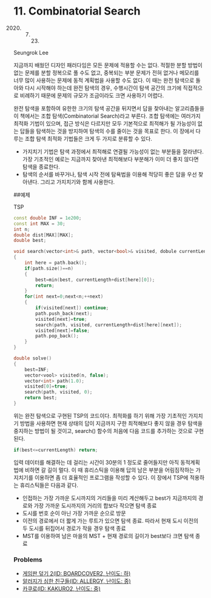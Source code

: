 # 11. Combinatorial Search

2020. 07. 23.

Seungrok Lee



지금까지 배웠던 디자인 패러다임은 모든 문제에 적용할 수는 없다. 적절한 분할 방법이 없는 문제를 분할 정복으로 풀 수도 없고, 중복되는 부분 문제가 전혀 없거나 메모리를 너무 많이 사용하는 문제에 동적 계획법을 사용할 수도 없다. 이 때는 완전 탐색으로 돌아와 다시 시작해야 하는데 완전 탐색의 경우, 수행시간이 탐색 공간의 크기에 직접적으로 비례하기 때문에 문제의 규모가 조금이라도 크면 사용하기 어렵다.

완전 탐색을 포함하여 유한한 크기의 탐색 공간을 뒤지면서 답을 찾아내는 알고리즘들을 이 책에서는 조합 탐색(Combinatorial Search)라고 부른다. 조합 탐색에는 여러가지 최적화 기법이 있으며, 접근 방식은 다르지만 모두 기본적으로 최적해가 될 가능성이 없는 답들을 탐색하는 것을 방지하여 탐색의 수를 줄이는 것을 목표로 한다. 이 장에서 다루는 조합 탐색 최적화 기법들은 크게 두 가지로 분류할 수 있다. 

* 가지치기 기법은 탐색 과정에서 최적해로 연결될 가능성이 없는 부분들을 잘라낸다. 가장 기초적인 예로는 지금까지 찾아낸 최적해보다 부분해가 이미 더 좋지 않다면 탐색을 종료한다.
* 탐색의 순서를 바꾸거나, 탐색 시작 전에 탐욕법을 이용해 적당히 좋은 답을 우선 찾아낸다. 그리고 가지치기와 함께 사용한다.



##예제

TSP
```c++
const double INF = 1e200;
const int MAX = 30;
int n;
double dist[MAX][MAX];
double best;

void search(vector<int>& path, vector<bool>& visited, dobule currentLength)
{
    int here = path.back();
    if(path.size()==n)
    {
        best=min(best, currentLength+dist[here][0]);
        return;
    }
    for(int next=0;next<n;++next)
    {
        if(visited[next]) continue;
        path.push_back(next);
        visited[next]=true;
        search(path, visited, currentLength+dist[here][next]);
        visited[next]=false;
        path.pop_back();
    }
}

double solve()
{
    best=INF;
    vector<vool> visited(n, false);
    vector<int> path(1.0);
    visited[0]=true;
    search(path, visited, 0);
    return best;
}

```

위는 완전 탐색으로 구현된 TSP의 코드이다. 
최적화를 하기 위해 가장 기초적인 가지치기 방법을 사용하면 현재 상태의 답이 지금까지 구한 최적해보다 좋지 않을 경우 탐색을 중지하는 방법이 될 것이고, search() 함수의 처음에 다음 코드를 추가하는 것으로 구현된다.

```c++
if(best<=currentLength) return;
```

입력 데이터를 해결하는 데 걸리는 시간이 30분의 1 정도로 줄어들지만 아직 동적계획법에 비하면 갈 길이 멀다.
이 때 휴리스틱을 이용해 답의 남은 부분을 어림짐작하는 가지치기를 이용하면 좀 더 효율적인 프로그램을 작성할 수 있다.
이 장에서 TSP에 적용하는 휴리스틱들은 다음과 같다.

* 인접하는 가장 가까운 도시까지의 거리들을 미리 계산해두고 best가 지금까지의 경로와 가장 가까운 도시까지의 거리의 합보다 작으면 탐색 종료
* 도시를 번호 순이 아닌 가장 가까운 순으로 방문
* 이전의 경로에서 더 짧게 가는 루트가 있으면 탐색 종료. 따라서 현재 도시 이전의 두 도시를 뒤집어서 경로가 작을 경우 탐색 종료
* MST를 이용하여 남은 마을의 MST + 현재 경로의 길이가 best보다 크면 탐색 종료



### Problems

- [게임판 덮기 2(ID: BOARDCOVER2, 난이도: 하)](https://www.algospot.com/judge/problem/read/BOARDCOVER2) 
- [알러지가 심한 친구들(ID: ALLERGY, 난이도: 중)](https://www.algospot.com/judge/problem/read/ALLERGY) 
- [카쿠로(ID: KAKURO2, 난이도: 중)](https://www.algospot.com/judge/problem/read/KAKURO2) 
